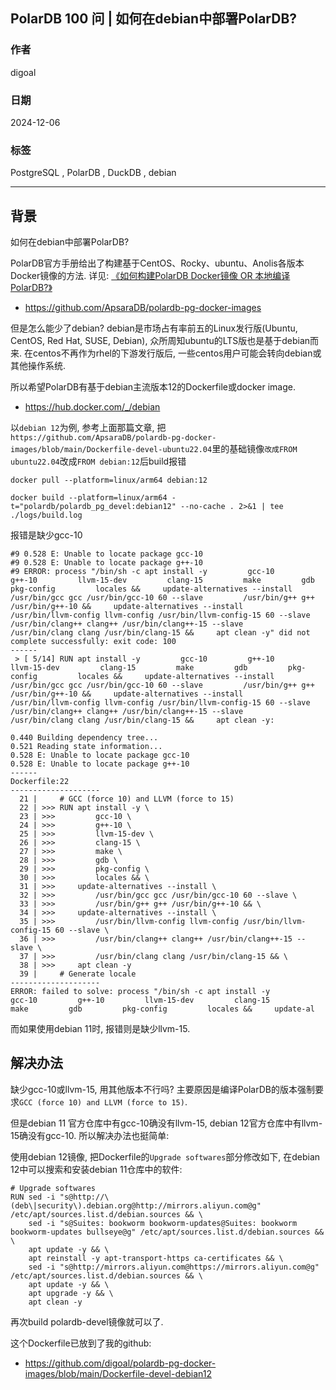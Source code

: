 ## PolarDB 100 问 | 如何在debian中部署PolarDB?    
        
### 作者        
digoal        
        
### 日期        
2024-12-06        
        
### 标签        
PostgreSQL , PolarDB , DuckDB , debian   
        
----        
        
## 背景        
如何在debian中部署PolarDB?   
  
PolarDB官方手册给出了构建基于CentOS、Rocky、ubuntu、Anolis各版本Docker镜像的方法. 详见: [《如何构建PolarDB Docker镜像 OR 本地编译PolarDB?》](../202412/20241205_02.md)    
- https://github.com/ApsaraDB/polardb-pg-docker-images  
  
但是怎么能少了debian? debian是市场占有率前五的Linux发行版(Ubuntu, CentOS, Red Hat, SUSE, Debian), 众所周知ubuntu的LTS版也是基于debian而来. 在centos不再作为rhel的下游发行版后, 一些centos用户可能会转向debian或其他操作系统.    
      
所以希望PolarDB有基于debian主流版本12的Dockerfile或docker image.    
- https://hub.docker.com/_/debian  
  
以`debian 12`为例, 参考上面那篇文章, 把`https://github.com/ApsaraDB/polardb-pg-docker-images/blob/main/Dockerfile-devel-ubuntu22.04`里的基础镜像`改成FROM ubuntu22.04`改成`FROM debian:12`后build报错  
```  
docker pull --platform=linux/arm64 debian:12  
  
docker build --platform=linux/arm64 -t="polardb/polardb_pg_devel:debian12" --no-cache . 2>&1 | tee ./logs/build.log    
```  
  
报错是缺少gcc-10  
```  
#9 0.528 E: Unable to locate package gcc-10  
#9 0.528 E: Unable to locate package g++-10  
#9 ERROR: process "/bin/sh -c apt install -y         gcc-10         g++-10         llvm-15-dev         clang-15         make         gdb         pkg-config         locales &&     update-alternatives --install         /usr/bin/gcc gcc /usr/bin/gcc-10 60 --slave         /usr/bin/g++ g++ /usr/bin/g++-10 &&     update-alternatives --install         /usr/bin/llvm-config llvm-config /usr/bin/llvm-config-15 60 --slave         /usr/bin/clang++ clang++ /usr/bin/clang++-15 --slave         /usr/bin/clang clang /usr/bin/clang-15 &&     apt clean -y" did not complete successfully: exit code: 100  
------  
 > [ 5/14] RUN apt install -y         gcc-10         g++-10         llvm-15-dev         clang-15         make         gdb         pkg-config         locales &&     update-alternatives --install         /usr/bin/gcc gcc /usr/bin/gcc-10 60 --slave         /usr/bin/g++ g++ /usr/bin/g++-10 &&     update-alternatives --install         /usr/bin/llvm-config llvm-config /usr/bin/llvm-config-15 60 --slave         /usr/bin/clang++ clang++ /usr/bin/clang++-15 --slave         /usr/bin/clang clang /usr/bin/clang-15 &&     apt clean -y:  
  
0.440 Building dependency tree...  
0.521 Reading state information...  
0.528 E: Unable to locate package gcc-10  
0.528 E: Unable to locate package g++-10  
------  
Dockerfile:22  
--------------------  
  21 |     # GCC (force 10) and LLVM (force to 15)  
  22 | >>> RUN apt install -y \  
  23 | >>>         gcc-10 \  
  24 | >>>         g++-10 \  
  25 | >>>         llvm-15-dev \  
  26 | >>>         clang-15 \  
  27 | >>>         make \  
  28 | >>>         gdb \  
  29 | >>>         pkg-config \  
  30 | >>>         locales && \  
  31 | >>>     update-alternatives --install \  
  32 | >>>         /usr/bin/gcc gcc /usr/bin/gcc-10 60 --slave \  
  33 | >>>         /usr/bin/g++ g++ /usr/bin/g++-10 && \  
  34 | >>>     update-alternatives --install \  
  35 | >>>         /usr/bin/llvm-config llvm-config /usr/bin/llvm-config-15 60 --slave \  
  36 | >>>         /usr/bin/clang++ clang++ /usr/bin/clang++-15 --slave \  
  37 | >>>         /usr/bin/clang clang /usr/bin/clang-15 && \  
  38 | >>>     apt clean -y  
  39 |     # Generate locale  
--------------------  
ERROR: failed to solve: process "/bin/sh -c apt install -y         gcc-10         g++-10         llvm-15-dev         clang-15         make         gdb         pkg-config         locales &&     update-al  
```  
  
而如果使用debian 11时, 报错则是缺少llvm-15.   
  
## 解决办法  
缺少gcc-10或llvm-15, 用其他版本不行吗? 主要原因是编译PolarDB的版本强制要求`GCC (force 10) and LLVM (force to 15)`.  
  
但是debian 11 官方仓库中有gcc-10确没有llvm-15, debian 12官方仓库中有llvm-15确没有gcc-10. 所以解决办法也挺简单:   
  
使用debian 12镜像, 把Dockerfile的`Upgrade softwares`部分修改如下, 在debian 12中可以搜索和安装debian 11仓库中的软件:  
```  
# Upgrade softwares  
RUN sed -i "s@http://\(deb\|security\).debian.org@http://mirrors.aliyun.com@g" /etc/apt/sources.list.d/debian.sources && \
    sed -i "s@Suites: bookworm bookworm-updates@Suites: bookworm bookworm-updates bullseye@g" /etc/apt/sources.list.d/debian.sources && \
    apt update -y && \
    apt reinstall -y apt-transport-https ca-certificates && \
    sed -i "s@http://mirrors.aliyun.com@https://mirrors.aliyun.com@g" /etc/apt/sources.list.d/debian.sources && \
    apt update -y && \
    apt upgrade -y && \
    apt clean -y
```  
  
再次build polardb-devel镜像就可以了.     
    
这个Dockerfile已放到了我的github:  
- https://github.com/digoal/polardb-pg-docker-images/blob/main/Dockerfile-devel-debian12  
   
